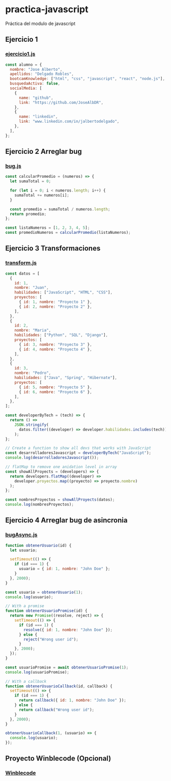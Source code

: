 # practica-javascript
Práctica del modulo de javascript

## Ejercicio 1
### [ejercicio1.js](https://github.com/JoseAlbDR/practica-javascript/blob/main/ejercicio1.js)
```js
const alumno = {
  nombre: "Jose Alberto",
  apellidos: "Delgado Robles",
  bootcamKnowledge: ["html", "css", "javascript", "react", "node.js"],
  busquedaActiva: false,
  socialMedia: [
    {
      name: "github",
      link: "https://github.com/JoseAlbDR",
    },
    {
      name: "linkedin",
      link: "www.linkedin.com/in/jalbertodelgado",
    },
  ],
};
```

## Ejercicio 2 Arreglar bug
### [bug.js](https://github.com/JoseAlbDR/practica-javascript/blob/main/bug.js)
```js
const calcularPromedio = (numeros) => {
  let sumaTotal = 0;

  for (let i = 0; i < numeros.length; i++) {
    sumaTotal += numeros[i];
  }

  const promedio = sumaTotal / numeros.length;
  return promedio;
};

const listaNumeros = [1, 2, 3, 4, 5];
const promedioNumeros = calcularPromedio(listaNumeros);
```

## Ejercicio 3 Transformaciones
### [transform.js](https://github.com/JoseAlbDR/practica-javascript/blob/main/transform.js)
```js
const datos = [
  {
    id: 1,
    nombre: "Juan",
    habilidades: ["JavaScript", "HTML", "CSS"],
    proyectos: [
      { id: 1, nombre: "Proyecto 1" },
      { id: 2, nombre: "Proyecto 2" },
    ],
  },
  {
    id: 2,
    nombre: "Maria",
    habilidades: ["Python", "SQL", "Django"],
    proyectos: [
      { id: 3, nombre: "Proyecto 3" },
      { id: 4, nombre: "Proyecto 4" },
    ],
  },
  {
    id: 3,
    nombre: "Pedro",
    habilidades: ["Java", "Spring", "Hibernate"],
    proyectos: [
      { id: 5, nombre: "Proyecto 5" },
      { id: 6, nombre: "Proyecto 6" },
    ],
  },
];

const developerByTech = (tech) => {
  return () =>
    JSON.stringify(
      datos.filter((developer) => developer.habilidades.includes(tech))
    );
};

// Create a function to show all devs that works with JavaScript
const desarrolladoresJavascript = developerByTech("JavaScript");
console.log(desarrolladoresJavascript());

// flatMap to remove one anidation level in array
const showAllProyects = (developers) => {
  return developers.flatMap((developer) =>
    developer.proyectos.map((proyecto) => proyecto.nombre)
  );
};

const nombresProyectos = showAllProyects(datos);
console.log(nombresProyectos);
```

## Ejercicio 4 Arreglar bug de asincronia
### [bugAsync.js](https://github.com/JoseAlbDR/practica-javascript/blob/main/bugAsync.js)
```js
function obtenerUsuario(id) {
  let usuario;

  setTimeout(() => {
    if (id === 1) {
      usuario = { id: 1, nombre: "John Doe" };
    }
  }, 2000);
}

const usuario = obtenerUsuario(1);
console.log(usuario);

// With a promise
function obtenerUsuarioPromise(id) {
  return new Promise((resolve, reject) => {
    setTimeout(() => {
      if (id === 1) {
        resolve({ id: 1, nombre: "John Doe" });
      } else {
        reject("Wrong user id");
      }
    }, 2000);
  });
}

const usuarioPromise = await obtenerUsuarioPromise(1);
console.log(usuarioPromise);

// With a callback
function obtenerUsuarioCallback(id, callback) {
  setTimeout(() => {
    if (id === 1) {
      return callback({ id: 1, nombre: "John Doe" });
    } else {
      return callback("Wrong user id");
    }
  }, 2000);
}

obtenerUsuarioCallback(1, (usuario) => {
  console.log(usuario);
});

```
## Proyecto Winblecode (Opcional)
### [Winblecode](https://github.com/JoseAlbDR/practica-javascript/tree/main/winblecode)
